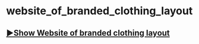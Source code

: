 # website_of_branded_clothing_layout

## [▶Show Website of branded clothing layout](https://khalmatov-farrukh.github.io/website_of_branded_clothing_layout/)
